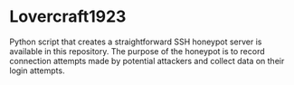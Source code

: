 # Lovercraft1923
Python script that creates a straightforward SSH honeypot server is available in this repository. The purpose of the honeypot is to record connection attempts made by potential attackers and collect data on their login attempts.
